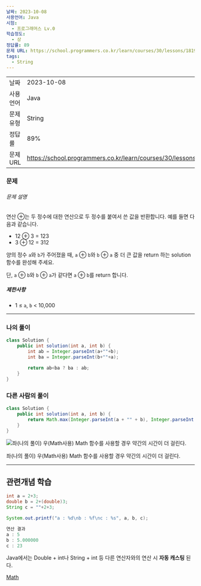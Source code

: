 ```yaml
---
날짜: 2023-10-08
사용언어: Java
시험:
  - 프로그래머스 Lv.0
학습정도:
  - 상
정답률: 89
문제 URL: https://school.programmers.co.kr/learn/courses/30/lessons/181939
tags:
  - String
---
```

|        |                                                                  |
| ------ | ---------------------------------------------------------------- |
| 날짜     | 2023-10-08                                                       |
| 사용 언어  | Java                                                             |
| 문제 유형  | String                                                           |
| 정답률    | 89%                                                              |
| 문제 URL | https://school.programmers.co.kr/learn/courses/30/lessons/181939 |

### 문제

###### 문제 설명

연산 ⊕는 두 정수에 대한 연산으로 두 정수를 붙여서 쓴 값을 반환합니다. 예를 들면 다음과 같습니다.

- 12 ⊕ 3 = 123
- 3 ⊕ 12 = 312

양의 정수 `a`와 `b`가 주어졌을 때, `a` ⊕ `b`와 `b` ⊕ `a` 중 더 큰 값을 return 하는 solution 함수를 완성해 주세요.

단, `a` ⊕ `b`와 `b` ⊕ `a`가 같다면 `a` ⊕ `b`를 return 합니다.

##### 제한사항

- 1 ≤ `a`, `b` < 10,000

---
### 나의 풀이

```java
class Solution {
    public int solution(int a, int b) {
        int ab = Integer.parseInt(a+""+b);
        int ba = Integer.parseInt(b+""+a);
        
        return ab<ba ? ba : ab;
    }
}
```

### 다른 사람의 풀이

```java
class Solution {
    public int solution(int a, int b) {
        return Math.max(Integer.parseInt(a + "" + b), Integer.parseInt(b + "" + a));
    }
}
```

![좌(나의 풀이) 우(Math사용) Math 함수를 사용할 경우 약간의 시간이 더 걸린다.](/assets/CodingTest/더%20크게%20합치기.png)

좌(나의 풀이) 우(Math사용) Math 함수를 사용할 경우 약간의 시간이 더 걸린다.

---
## 관련개념 학습

```java
int a = 2+3;
double b = 2+(double)3;
String c = ""+2+3;

System.out.printf("a : %d\nb : %f\nc : %s", a, b, c);

연산 결과
a : 5
b : 5.000000
c : 23
```

Java에서는 Double + int나 String + int 등 다른 연산자와의 연산 시 **자동 캐스팅** 된다.

[Math](Math.md)